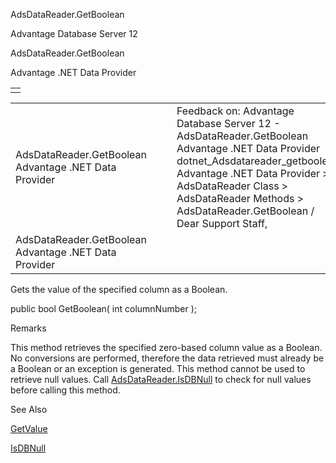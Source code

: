 AdsDataReader.GetBoolean




Advantage Database Server 12  

AdsDataReader.GetBoolean

Advantage .NET Data Provider

|  |
| --- |
|  |

|  |  |  |  |  |
| --- | --- | --- | --- | --- |
| AdsDataReader.GetBoolean  Advantage .NET Data Provider |  |  | Feedback on: Advantage Database Server 12 - AdsDataReader.GetBoolean Advantage .NET Data Provider dotnet\_Adsdatareader\_getboolean Advantage .NET Data Provider > AdsDataReader Class > AdsDataReader Methods > AdsDataReader.GetBoolean / Dear Support Staff, |  |
| AdsDataReader.GetBoolean  Advantage .NET Data Provider |  |  |  |  |

Gets the value of the specified column as a Boolean.

public bool GetBoolean( int columnNumber );

Remarks

This method retrieves the specified zero-based column value as a Boolean. No conversions are performed, therefore the data retrieved must already be a Boolean or an exception is generated. This method cannot be used to retrieve null values. Call [AdsDataReader.IsDBNull](dotnet_adsdatareader_isdbnull.htm) to check for null values before calling this method.

See Also

[GetValue](dotnet_adsdatareader_getvalue.htm)

[IsDBNull](dotnet_adsdatareader_isdbnull.htm)